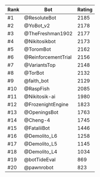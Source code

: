 Rank|Bot|Rating
---|---|---
#1|@ResoluteBot|2185
#2|@YoBot_v2|2178
#3|@TheFreshman1902|2177
#4|@Nikitosikbot|2173
#5|@ToromBot|2162
#6|@ReinforcementTrial|2156
#7|@VariantsTop|2148
#8|@TorBot|2132
#9|@faith_bot|2129
#10|@RaspFish|2085
#11|@Nikitosik-ai|1980
#12|@FrozenightEngine|1823
#13|@OpeningsBot|1763
#14|@Cheng-4|1745
#15|@FataliiBot|1446
#16|@Demolito_L6|1258
#17|@Demolito_L5|1145
#18|@Demolito_L4|1034
#19|@botTideEval|869
#20|@pawnrobot|823
